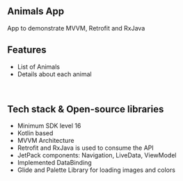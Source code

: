 ## Animals App
App to demonstrate MVVM, Retrofit and RxJava
</br>

## Features
- List of Animals
- Details about each animal
</br>

## Tech stack & Open-source libraries
- Minimum SDK level 16
- Kotlin based
- MVVM Architecture
- Retrofit and RxJava is used to consume the API
- JetPack components: Navigation, LiveData, ViewModel
- Implemented DataBinding
- Glide and Palette Library for loading images and colors
</br>
